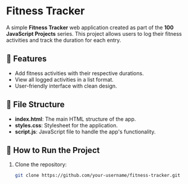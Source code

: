 # Fitness Tracker

A simple **Fitness Tracker** web application created as part of the **100 JavaScript Projects** series. This project allows users to log their fitness activities and track the duration for each entry.

## 📝 Features
- Add fitness activities with their respective durations.
- View all logged activities in a list format.
- User-friendly interface with clean design.

## 📂 File Structure
- **index.html**: The main HTML structure of the app.
- **styles.css**: Stylesheet for the application.
- **script.js**: JavaScript file to handle the app's functionality.

## 🚀 How to Run the Project
1. Clone the repository:
   ```bash
   git clone https://github.com/your-username/fitness-tracker.git
